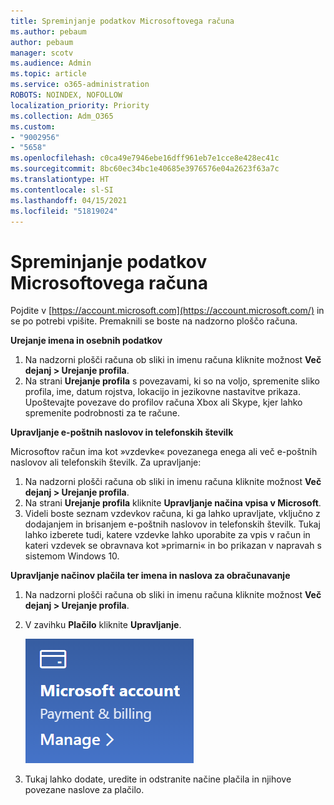 ```yaml
---
title: Spreminjanje podatkov Microsoftovega računa
ms.author: pebaum
author: pebaum
manager: scotv
ms.audience: Admin
ms.topic: article
ms.service: o365-administration
ROBOTS: NOINDEX, NOFOLLOW
localization_priority: Priority
ms.collection: Adm_O365
ms.custom:
- "9002956"
- "5658"
ms.openlocfilehash: c0ca49e7946ebe16dff961eb7e1cce8e428ec41c
ms.sourcegitcommit: 8bc60ec34bc1e40685e3976576e04a2623f63a7c
ms.translationtype: HT
ms.contentlocale: sl-SI
ms.lasthandoff: 04/15/2021
ms.locfileid: "51819024"
---
```

# <a name="change-my-microsoft-account-information"></a>Spreminjanje podatkov Microsoftovega računa

Pojdite v [https://account.microsoft.com](https://account.microsoft.com/) in se po potrebi vpišite. Premaknili se boste na nadzorno ploščo računa.  

**Urejanje imena in osebnih podatkov**

1. Na nadzorni plošči računa ob sliki in imenu računa kliknite možnost **Več dejanj > Urejanje profila**.
2. Na strani **Urejanje profila** s povezavami, ki so na voljo, spremenite sliko profila, ime, datum rojstva, lokacijo in jezikovne nastavitve prikaza. Upoštevajte povezave do profilov računa Xbox ali Skype, kjer lahko spremenite podrobnosti za te račune.

**Upravljanje e-poštnih naslovov in telefonskih številk**

Microsoftov račun ima kot »vzdevke« povezanega enega ali več e-poštnih naslovov ali telefonskih številk. Za upravljanje:

1. Na nadzorni plošči računa ob sliki in imenu računa kliknite možnost **Več dejanj > Urejanje profila**.
2. Na strani **Urejanje profila** kliknite **Upravljanje načina vpisa v Microsoft**. 
3. Videli boste seznam vzdevkov računa, ki ga lahko upravljate, vključno z dodajanjem in brisanjem e-poštnih naslovov in telefonskih številk. Tukaj lahko izberete tudi, katere vzdevke lahko uporabite za vpis v račun in kateri vzdevek se obravnava kot »primarni« in bo prikazan v napravah s sistemom Windows 10.

**Upravljanje načinov plačila ter imena in naslova za obračunavanje** 

1. Na nadzorni plošči računa ob sliki in imenu računa kliknite možnost **Več dejanj > Urejanje profila**.
2. V zavihku **Plačilo** kliknite **Upravljanje**.

    ![Upravljanje plačila in obračunavanje](media/manage-account.png)

3. Tukaj lahko dodate, uredite in odstranite načine plačila in njihove povezane naslove za plačilo. 
